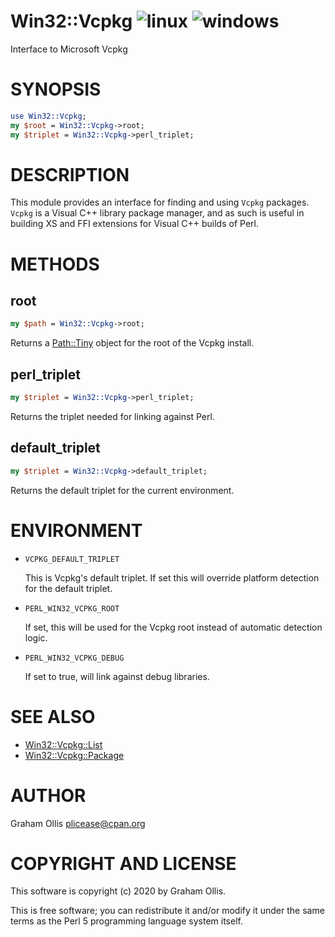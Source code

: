 # Win32::Vcpkg ![linux](https://github.com/plicease/Win32-Vcpkg/workflows/linux/badge.svg) ![windows](https://github.com/plicease/Win32-Vcpkg/workflows/windows/badge.svg)

Interface to Microsoft Vcpkg

# SYNOPSIS

```perl
use Win32::Vcpkg;
my $root = Win32::Vcpkg->root;
my $triplet = Win32::Vcpkg->perl_triplet;
```

# DESCRIPTION

This module provides an interface for finding and using `Vcpkg` packages.  `Vcpkg` is a Visual C++
library package manager, and as such is useful in building XS and FFI extensions for Visual C++ builds
of Perl.

# METHODS

## root

```perl
my $path = Win32::Vcpkg->root;
```

Returns a [Path::Tiny](https://metacpan.org/pod/Path::Tiny) object for the root of the Vcpkg install.

## perl\_triplet

```perl
my $triplet = Win32::Vcpkg->perl_triplet;
```

Returns the triplet needed for linking against Perl.

## default\_triplet

```perl
my $triplet = Win32::Vcpkg->default_triplet;
```

Returns the default triplet for the current environment.

# ENVIRONMENT

- `VCPKG_DEFAULT_TRIPLET`

    This is Vcpkg's default triplet.  If set this will override platform detection for the default triplet.

- `PERL_WIN32_VCPKG_ROOT`

    If set, this will be used for the Vcpkg root instead of automatic detection logic.

- `PERL_WIN32_VCPKG_DEBUG`

    If set to true, will link against debug libraries.

# SEE ALSO

- [Win32::Vcpkg::List](https://metacpan.org/pod/Win32::Vcpkg::List)
- [Win32::Vcpkg::Package](https://metacpan.org/pod/Win32::Vcpkg::Package)

# AUTHOR

Graham Ollis <plicease@cpan.org>

# COPYRIGHT AND LICENSE

This software is copyright (c) 2020 by Graham Ollis.

This is free software; you can redistribute it and/or modify it under
the same terms as the Perl 5 programming language system itself.
